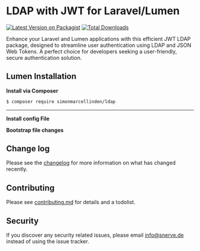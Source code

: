 # LDAP with JWT for Laravel/Lumen

[![Latest Version on Packagist][ico-version]][link-packagist]
[![Total Downloads][ico-downloads]][link-downloads]

Enhance your Laravel and Lumen applications with this efficient JWT LDAP package, designed to streamline user authentication using LDAP and JSON Web Tokens. A perfect choice for developers seeking a user-friendly, secure authentication solution.

## Lumen Installation

**Install via Composer**

``` bash
$ composer require simonmarcellinden/ldap
```
---

**Install config File**

**Bootstrap file changes**

## Change log

Please see the [changelog](changelog.md) for more information on what has changed recently.

## Contributing

Please see [contributing.md](contributing.md) for details and a todolist.

## Security

If you discover any security related issues, please email info@snerve.de instead of using the issue tracker.

[ico-version]: https://img.shields.io/packagist/v/simonmarcellinden/ldap
[ico-downloads]: https://img.shields.io/packagist/dt/SimonMarcelLinden/ldap

[link-packagist]: https://packagist.org/packages/simonmarcellinden/ldap
[link-downloads]: https://packagist.org/packages/simonmarcellinden/ldap
[link-travis]: https://travis-ci.org/simonmarcellinden/ldap
[link-author]: https://github.com/simonmarcellinden
[link-contributors]: ../../contributors
